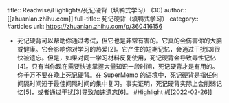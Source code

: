 title:: Readwise/Highlights/死记硬背（填鸭式学习） (30)
author:: [[zhuanlan.zhihu.com]]
full-title:: 死记硬背（填鸭式学习）
category:: #articles
url:: https://zhuanlan.zhihu.com/p/360416156

- 死记硬背可以帮助你通过考试，但它也是非常有害的。它真的会伤害你的大脑或健康。它会影响你对学习的热爱[2]。它产生的短期记忆，会通过干扰[3]很快被遗忘。但是，如果对同一学习材料反复使用，死记硬背会导致毒性记忆[4]。只有当你现在需要快速掌握大量知识一段时间，死记硬背才是有用的。你千万不要在晚上死记硬背。在 SuperMemo 的语境中，死记硬背是指任何间隔时间短于最佳间隔时间的集中复习。事实证明，死记硬背实际上会削弱记忆[5]，或者通过干扰[3]导致加速遗忘[6]。 #Highlight #[[2022-02-26]]